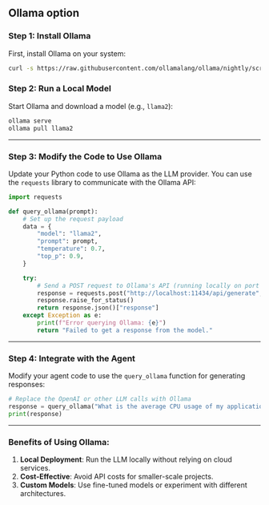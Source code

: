 ## Ollama option

### Step 1: Install Ollama
First, install Ollama on your system:
```bash
curl -s https://raw.githubusercontent.com/ollamalang/ollama/nightly/scripts/install.sh | bash
```

### Step 2: Run a Local Model
Start Ollama and download a model (e.g., `llama2`):
```bash
ollama serve
ollama pull llama2
```

---

### Step 3: Modify the Code to Use Ollama
Update your Python code to use Ollama as the LLM provider. You can use the `requests` library to communicate with the Ollama API:
```python
import requests

def query_ollama(prompt):
    # Set up the request payload
    data = {
        "model": "llama2",
        "prompt": prompt,
        "temperature": 0.7,
        "top_p": 0.9,
    }

    try:
        # Send a POST request to Ollama's API (running locally on port 11434)
        response = requests.post("http://localhost:11434/api/generate", json=data, timeout=30)
        response.raise_for_status()
        return response.json()["response"]
    except Exception as e:
        print(f"Error querying Ollama: {e}")
        return "Failed to get a response from the model."
```

---

### Step 4: Integrate with the Agent
Modify your agent code to use the `query_ollama` function for generating responses:
```python
# Replace the OpenAI or other LLM calls with Ollama
response = query_ollama("What is the average CPU usage of my application over the last hour?")
print(response)
```

---

### Benefits of Using Ollama:
1. **Local Deployment**: Run the LLM locally without relying on cloud services.
2. **Cost-Effective**: Avoid API costs for smaller-scale projects.
3. **Custom Models**: Use fine-tuned models or experiment with different architectures.
